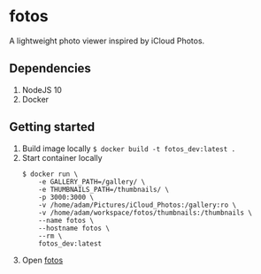 # fotos

A lightweight photo viewer inspired by iCloud Photos.

## Dependencies

1.  NodeJS 10
1.  Docker

## Getting started

1.  Build image locally `$ docker build -t fotos_dev:latest .`
1.  Start container locally
    ```
    $ docker run \
        -e GALLERY_PATH=/gallery/ \
        -e THUMBNAILS_PATH=/thumbnails/ \
        -p 3000:3000 \
        -v /home/adam/Pictures/iCloud_Photos:/gallery:ro \
        -v /home/adam/workspace/fotos/thumbnails:/thumbnails \
        --name fotos \
        --hostname fotos \
        --rm \
        fotos_dev:latest
    ```
1.  Open [fotos](http://localhost:3000/api/photos)
